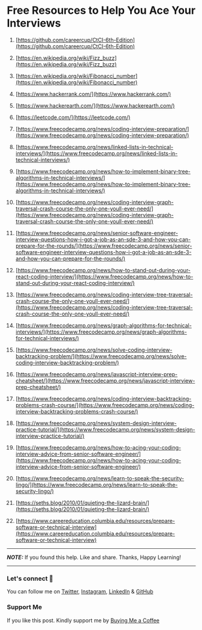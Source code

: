 # Free Resources to Help You Ace Your Interviews

1. [https://github.com/careercup/CtCI-6th-Edition](https://github.com/careercup/CtCI-6th-Edition)

2. [https://en.wikipedia.org/wiki/Fizz_buzz](https://en.wikipedia.org/wiki/Fizz_buzz)

3. [https://en.wikipedia.org/wiki/Fibonacci_number](https://en.wikipedia.org/wiki/Fibonacci_number)

4. [https://www.hackerrank.com/](https://www.hackerrank.com/)

5. [https://www.hackerearth.com/](https://www.hackerearth.com/)

6. [https://leetcode.com/](https://leetcode.com/)

7. [https://www.freecodecamp.org/news/coding-interview-preparation/](https://www.freecodecamp.org/news/coding-interview-preparation/)

8. [https://www.freecodecamp.org/news/linked-lists-in-technical-interviews/](https://www.freecodecamp.org/news/linked-lists-in-technical-interviews/)

9. [https://www.freecodecamp.org/news/how-to-implement-binary-tree-algorithms-in-technical-interviews/](https://www.freecodecamp.org/news/how-to-implement-binary-tree-algorithms-in-technical-interviews/)

10. [https://www.freecodecamp.org/news/coding-interview-graph-traversal-crash-course-the-only-one-youll-ever-need/](https://www.freecodecamp.org/news/coding-interview-graph-traversal-crash-course-the-only-one-youll-ever-need/)

11. [https://www.freecodecamp.org/news/senior-software-engineer-interview-questions-how-i-got-a-job-as-an-sde-3-and-how-you-can-prepare-for-the-rounds/](https://www.freecodecamp.org/news/senior-software-engineer-interview-questions-how-i-got-a-job-as-an-sde-3-and-how-you-can-prepare-for-the-rounds/)

12. [https://www.freecodecamp.org/news/how-to-stand-out-during-your-react-coding-interview/](https://www.freecodecamp.org/news/how-to-stand-out-during-your-react-coding-interview/)

13. [https://www.freecodecamp.org/news/coding-interview-tree-traversal-crash-course-the-only-one-youll-ever-need/](https://www.freecodecamp.org/news/coding-interview-tree-traversal-crash-course-the-only-one-youll-ever-need/)

14. [https://www.freecodecamp.org/news/graph-algorithms-for-technical-interviews/](https://www.freecodecamp.org/news/graph-algorithms-for-technical-interviews/)

15. [https://www.freecodecamp.org/news/solve-coding-interview-backtracking-problem/](https://www.freecodecamp.org/news/solve-coding-interview-backtracking-problem/)

16. [https://www.freecodecamp.org/news/javascript-interview-prep-cheatsheet/](https://www.freecodecamp.org/news/javascript-interview-prep-cheatsheet/)

17. [https://www.freecodecamp.org/news/coding-interview-backtracking-problems-crash-course/](https://www.freecodecamp.org/news/coding-interview-backtracking-problems-crash-course/)

18. [https://www.freecodecamp.org/news/system-design-interview-practice-tutorial/](https://www.freecodecamp.org/news/system-design-interview-practice-tutorial/)

19. [https://www.freecodecamp.org/news/how-to-acing-your-coding-interview-advice-from-senior-software-engineer/](https://www.freecodecamp.org/news/how-to-acing-your-coding-interview-advice-from-senior-software-engineer/)

20. [https://www.freecodecamp.org/news/learn-to-speak-the-security-lingo/](https://www.freecodecamp.org/news/learn-to-speak-the-security-lingo/)

21. [https://seths.blog/2010/01/quieting-the-lizard-brain/](https://seths.blog/2010/01/quieting-the-lizard-brain/)

22. [https://www.careereducation.columbia.edu/resources/prepare-software-or-technical-interview](https://www.careereducation.columbia.edu/resources/prepare-software-or-technical-interview)

---

**_NOTE:_** If you found this help. Like and share. Thanks, Happy Learning!

---

### Let's connect 💜

You can follow me on [Twitter](https://twitter.com/MrDanishSaleem), [Instagram](https://www.instagram.com/mrdanishsaleem/), [LinkedIn](https://www.linkedin.com/in/mrdanishsaleem/) & [GitHub](https://github.com/mrdanishsaleem/)

### Support Me

If you like this post. Kindly support me by [Buying Me a Coffee](https://www.buymeacoffee.com/mrdanishsaleem)
